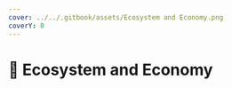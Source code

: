 ```yaml
---
cover: ../../.gitbook/assets/Ecosystem and Economy.png
coverY: 0
---
```


# 🌳 Ecosystem and Economy

